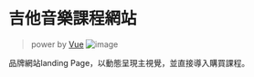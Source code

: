  # 吉他音樂課程網站
> power by [Vue](https://vuejs.org/)
![image](https://imgur.com/IFPFX9E.png)

品牌網站landing Page，以動態呈現主視覺，並直接導入購買課程。
